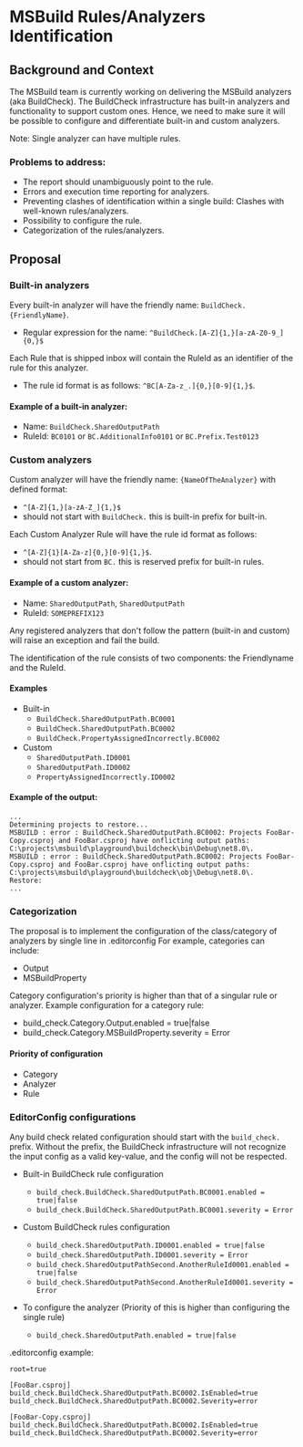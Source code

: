 # MSBuild Rules/Analyzers Identification

## Background and Context

The MSBuild team is currently working on delivering the MSBuild analyzers (aka BuildCheck). The BuildCheck infrastructure has built-in analyzers and functionality to support custom ones. Hence, we need to make sure it will be possible to configure and differentiate built-in and custom analyzers.

Note: Single analyzer can have multiple rules.

### Problems to address:
- The report should unambiguously point to the rule.
- Errors and execution time reporting for analyzers.
- Preventing clashes of identification within a single build: Clashes with well-known rules/analyzers.
- Possibility to configure the rule.
- Categorization of the rules/analyzers.

## Proposal

### Built-in analyzers
Every built-in analyzer will have the friendly name: `BuildCheck.{FriendlyName}`.
- Regular expression for the name: `^BuildCheck.[A-Z]{1,}[a-zA-Z0-9_]{0,}$`

Each Rule that is shipped inbox will contain the RuleId as an identifier of the rule for this analyzer. 
- The rule id format is as follows: `^BC[A-Za-z_.]{0,}[0-9]{1,}$`.

#### Example of a built-in analyzer:
- Name: `BuildCheck.SharedOutputPath`
- RuleId: `BC0101` or `BC.AdditionalInfo0101` or `BC.Prefix.Test0123`

### Custom analyzers
Custom analyzer will have the friendly name: `{NameOfTheAnalyzer}` with defined format: 
- `^[A-Z]{1,}[a-zA-Z_]{1,}$`
- should not start with `BuildCheck.` this is built-in prefix for built-in.

Each Custom Analyzer Rule will have the rule id format as follows:
- `^[A-Z]{1}[A-Za-z]{0,}[0-9]{1,}$`. 
- should not start from `BC.` this is reserved prefix for built-in rules.

#### Example of a custom analyzer:
- Name: `SharedOutputPath`, `SharedOutputPath` 
- RuleId: `SOMEPREFIX123`

Any registered analyzers that don't follow the pattern (built-in and custom) will raise an exception and fail the build.

The identification of the rule consists of two components: the Friendlyname and the RuleId.

#### Examples 
- Built-in
    - `BuildCheck.SharedOutputPath.BC0001`
    - `BuildCheck.SharedOutputPath.BC0002`
    - `BuildCheck.PropertyAssignedIncorrectly.BC0002`
- Custom
    - `SharedOutputPath.ID0001`
    - `SharedOutputPath.ID0002`
    - `PropertyAssignedIncorrectly.ID0002`

#### Example of the output:
```
...
Determining projects to restore...
MSBUILD : error : BuildCheck.SharedOutputPath.BC0002: Projects FooBar-Copy.csproj and FooBar.csproj have onflicting output paths: C:\projects\msbuild\playground\buildcheck\bin\Debug\net8.0\.
MSBUILD : error : BuildCheck.SharedOutputPath.BC0002: Projects FooBar-Copy.csproj and FooBar.csproj have onflicting output paths: C:\projects\msbuild\playground\buildcheck\obj\Debug\net8.0\.
Restore:
...
```

### Categorization
The proposal is to implement the configuration of the class/category of analyzers by single line in .editorconfig
For example, categories can include:
- Output
- MSBuildProperty

Category configuration's priority is higher than that of a singular rule or analyzer.
Example configuration for a category rule:
- build_check.Category.Output.enabled = true|false
- build_check.Category.MSBuildProperty.severity = Error

#### Priority of configuration

- Category
- Analyzer
- Rule


### EditorConfig configurations

Any build check related configuration should start with the `build_check.` prefix. Without the prefix, the BuildCheck infrastructure will not recognize the input config as a valid key-value, and the config will not be respected.

- Built-in BuildCheck rule configuration
    - `build_check.BuildCheck.SharedOutputPath.BC0001.enabled = true|false`
    - `build_check.BuildCheck.SharedOutputPath.BC0001.severity = Error`

- Custom BuildCheck rules configuration
    - `build_check.SharedOutputPath.ID0001.enabled = true|false`
    - `build_check.SharedOutputPath.ID0001.severity = Error`
    - `build_check.SharedOutputPathSecond.AnotherRuleId0001.enabled = true|false`
    - `build_check.SharedOutputPathSecond.AnotherRuleId0001.severity = Error`

- To configure the analyzer (Priority of this is higher than configuring the single rule)
    -  `build_check.SharedOutputPath.enabled = true|false`

.editorconfig example:

```
root=true

[FooBar.csproj]
build_check.BuildCheck.SharedOutputPath.BC0002.IsEnabled=true
build_check.BuildCheck.SharedOutputPath.BC0002.Severity=error

[FooBar-Copy.csproj]
build_check.BuildCheck.SharedOutputPath.BC0002.IsEnabled=true
build_check.BuildCheck.SharedOutputPath.BC0002.Severity=error
```